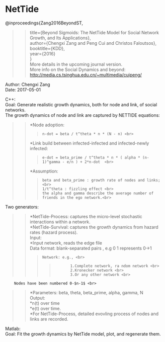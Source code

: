 # NetTide
@inproceedings{Zang2016BeyondST,<br>
>>  title={Beyond Sigmoids: The NetTide Model for Social Network Growth, and Its Applications},<br>
>> author={Chengxi Zang and Peng Cui and Christos Faloutsos},<br>
>>  booktitle={KDD},<br>
>>  year={2016}<br>
}<br>
More details in the upcoming journal version.<br>
More info on the Social Dynamics and beyond: http://media.cs.tsinghua.edu.cn/~multimedia/cuipeng/  <br>

Author: Chengxi Zang<br>
Date: 2017-05-01<br>

C++: <br>
Goal: Generate realistic growth dynamics, both for node and link, of social networks.<br>
The growth dynamics of node and link are captured by NETTIDE equations:<br>
>>	*Node adoption:<br>
>>>		n-dot = beta / t^theta * n * (N - n) <br>
>>	*Link build between infected-infected and infected-newly infected:<br>
>>>		e-dot = beta_prime / t^theta * n * ( alpha * (n-1)^gamma - e/n ) + 2*n-dot  <br>
>>	*Assumption: <br>
>>>		beta and beta_prime : growth rate of nodes and links; <br>
>>>		1/t^theta : fizzling effect <br>
>>>		the alpha and gamma describe the average number of friends in the ego network.<br>
Two generators:<br>
>>	*NetTide-Process: captures the micro-level stochastic interactions within a network. <br>
>>	*NetTide-Survival: captures the growth dynamics from hazard rates (hazard process).<br>
Input:<br> 
>>	*Input network, reads the edge file <br>
>>	    Data format: blank-separated pairs , e.g 0 1 represents 0->1 <br>
>>>		Network: e.g., <br>
>>>>			1.Complete network, ra ndom network <br>
>>>>			2.Kronecker network <br>
>>>>			3.Or any other network <br>
        Nodes have been numbered 0-$n-1$ <br>
>>	*Parameters: beta, theta, beta_prime, alpha, gamma, N <br>
Output: <br>
>>  *n(t) over time  <br>
>>	*e(t) over time. <br>
>>	*For NetTide-Process, detailed evovling process of nodes and links are recorded. <br>

Matlab: <br>
Goal: Fit the growth dynamics by NetTide model, plot, and regenerate them. <br>
